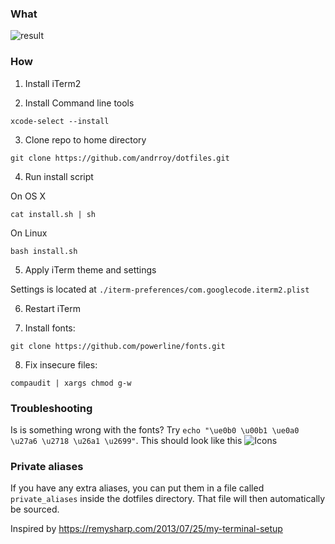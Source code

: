 ### What

![result](http://i.imgur.com/FAgPZ6N.png)

### How

1. Install iTerm2

2. Install Command line tools

```xcode-select --install```

3. Clone repo to home directory

```git clone https://github.com/andrroy/dotfiles.git```

4. Run install script

On OS X

```cat install.sh | sh```

On Linux

```bash install.sh```

5. Apply iTerm theme and settings

Settings is located at `./iterm-preferences/com.googlecode.iterm2.plist`

6. Restart iTerm

7. Install fonts:

```git clone https://github.com/powerline/fonts.git```

8. Fix insecure files:

```compaudit | xargs chmod g-w```


### Troubleshooting

Is is something wrong with the fonts? Try `echo "\ue0b0 \u00b1 \ue0a0 \u27a6 \u2718 \u26a1 \u2699"`. This should look like this ![Icons](./characters.png)


### Private aliases
If you have any extra aliases, you can put them in a file called ```private_aliases``` inside the dotfiles directory. That file will then automatically be sourced.  

Inspired by https://remysharp.com/2013/07/25/my-terminal-setup

